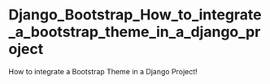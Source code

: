 # Django_Bootstrap_How_to_integrate_a_bootstrap_theme_in_a_django_project
How to integrate a Bootstrap Theme in a Django Project!

